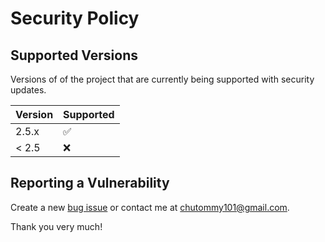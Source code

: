 # Security Policy

## Supported Versions

Versions of of the project that are currently being supported with security updates.

| Version | Supported          |
| ------- | ------------------ |
| 2.5.x   | :white_check_mark: |
| < 2.5   | :x:                |

## Reporting a Vulnerability

Create a new [bug issue](https://github.com/chutommy/smart-passwd/issues/new?assignees=chutommy&amp;labels=bug&amp;template=bug_report.md&amp)
or contact me at chutommy101@gmail.com.

Thank you very much!
